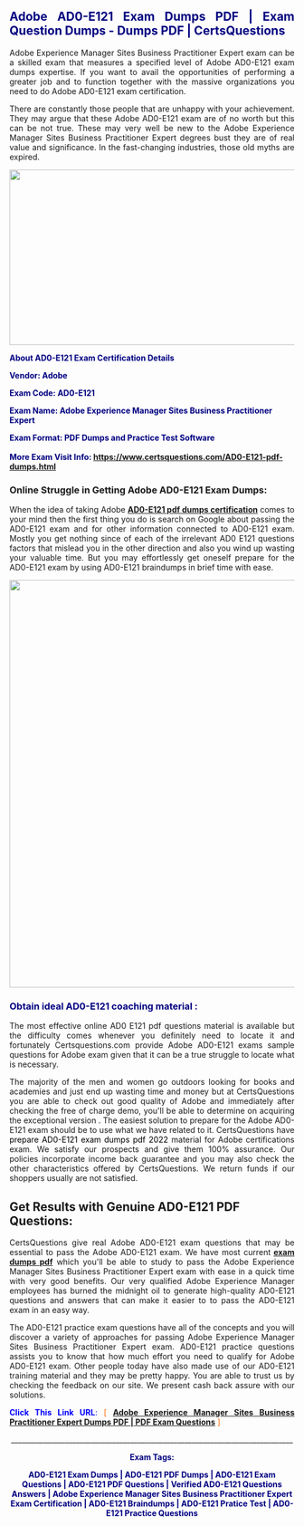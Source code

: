 <h2 style="text-align: justify;"><span style="color: #000080;">Adobe AD0-E121 Exam Dumps PDF | Exam Question Dumps - Dumps PDF | CertsQuestions</span></h2>
<p style="text-align: justify;">Adobe Experience Manager Sites Business Practitioner Expert exam can be a skilled exam that measures a specified level of Adobe  AD0-E121 exam dumps expertise. If you want to avail the opportunities of performing a greater job and to function together with the massive organizations you need to do Adobe AD0-E121 exam certification.</p>
<p style="text-align: justify;">There are constantly those people that are unhappy with your achievement. They may argue that these Adobe  AD0-E121 exam are of no worth but this can be not true. These may very well be new to the Adobe Experience Manager Sites Business Practitioner Expert degrees bust they are of real value and significance. In the fast-changing industries, those old myths are expired.</p>
<p><img style="display: block; margin-left: auto; margin-right: auto;" src="https://i.imgur.com/eaP4ae9.png" width="840" height="310" /></p>
<p><span style="color: #000080;"><strong>About AD0-E121 Exam Certification Details</strong></span></p>
<p><span style="color: #000080;"><strong>Vendor: Adobe<br /></strong></span></p>
<p><span style="color: #000080;"><strong>Exam Code: AD0-E121</strong></span></p>
<p><span style="color: #000080;"><strong>Exam Name: Adobe Experience Manager Sites Business Practitioner Expert</strong></span></p>
<p><span style="color: #000080;"><strong>Exam Format: PDF Dumps and Practice Test Software<br /><br />More Exam Visit Info: <span style="color: #ff6600;"><a href="https://www.certsquestions.com/AD0-E121-pdf-dumps.html">https://www.certsquestions.com/AD0-E121-pdf-dumps.html</a></span></strong></span></p>
<h3>Online Struggle in Getting Adobe AD0-E121 Exam Dumps:</h3>
<p style="text-align: justify;">When the idea of taking Adobe <a href="https://www.certsquestions.com/AD0-E121-pdf-dumps.html"><strong> AD0-E121 pdf dumps certification</strong></a> comes to your mind then the first thing you do is search on Google about passing the AD0-E121 exam and for other information connected to AD0-E121 exam. Mostly you get nothing since of each of the irrelevant AD0 E121 questions factors that mislead you in the other direction and also you wind up wasting your valuable time. But you may effortlessly get oneself prepare for the AD0-E121 exam by using AD0-E121 braindumps in brief time with ease.</p>
<p><a href="https://www.certsquestions.com/AD0-E121-pdf-dumps.html"><img style="display: block; margin-left: auto; margin-right: auto;" src="https://i.imgur.com/pxhoKQ2.png" width="720" /></a></p>
<h3><span style="color: #000080;">Obtain ideal  AD0-E121 coaching material :</span></h3>
<p style="text-align: justify;">The most effective online AD0 E121 pdf questions material is available but the difficulty comes whenever you definitely need to locate it and fortunately Certsquestions.com provide Adobe AD0-E121 exams sample questions for Adobe  exam given that it can be a true struggle to locate what is necessary.</p>
<p style="text-align: justify;">The majority of the men and women go outdoors looking for books and academies and just end up wasting time and money but at CertsQuestions you are able to check out good quality of Adobe  and immediately after checking the free of charge demo, you'll be able to determine on acquiring the exceptional version . The easiest solution to prepare for the Adobe AD0-E121 exam should be to use what we have related to it. CertsQuestions have <span style="color: #000000;">prepare AD0-E121 exam dumps pdf 2022</span> material for Adobe certifications exam. We satisfy our prospects and give them 100% assurance. Our policies incorporate income back guarantee and you may also check the other characteristics offered by CertsQuestions. We return funds if our shoppers usually are not satisfied.</p>
<h2>Get Results with Genuine AD0-E121 PDF Questions:</h2>
<p style="text-align: justify;">CertsQuestions give real Adobe AD0-E121 exam questions that may be essential to pass the Adobe  AD0-E121 exam. We have most current<strong>&nbsp;<a href="https://www.certsquestions.com/">exam dumps pdf</a></strong>&nbsp;which you'll be able to study to pass the Adobe Experience Manager Sites Business Practitioner Expert exam with ease in a quick time with very good benefits. Our very qualified Adobe Experience Manager employees has burned the midnight oil to generate high-quality AD0-E121 questions and answers that can make it easier to to pass the AD0-E121 exam in an easy way.</p>
<p style="text-align: justify;">The AD0-E121 practice exam questions have all of the concepts and you will discover a variety of approaches for passing Adobe Experience Manager Sites Business Practitioner Expert exam. AD0-E121 practice questions assists you to know that how much effort you need to qualify for Adobe  AD0-E121 exam. Other people today have also made use of our AD0-E121 training material and they may be pretty happy. You are able to trust us by checking the feedback on our site. We present cash back assure with our solutions.</p>
<p style="text-align: justify;"><span style="color: #0000ff;"><strong>Click This Link URL</strong>:</span> <span style="color: #ff6600;">[ <strong><a href="https://www.certsquestions.com/adobe-experience-manager-certification.html">Adobe Experience Manager Sites Business Practitioner Expert Dumps PDF | PDF Exam Questions</a></strong> ]</span></p>
<p style="text-align: center;">______________________________________________________________________________</p>
<p style="text-align: center;"><span style="color: #000080;"><strong>Exam Tags:</strong></span></p>
<p style="text-align: center;"><span style="color: #000080;"><strong>AD0-E121 Exam Dumps | AD0-E121 PDF Dumps | AD0-E121 Exam Questions | AD0-E121 PDF Questions | Verified AD0-E121 Questions Answers | Adobe Experience Manager Sites Business Practitioner Expert Exam Certification | AD0-E121 Braindumps | AD0-E121 Pratice Test | AD0-E121 Practice Questions</strong></span></p>
